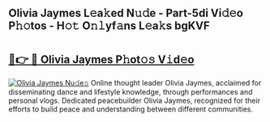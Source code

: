 ## Olivia Jaymes L𝚎a𝚔ed N𝚞𝚍e - Part-5di Vi𝚍𝚎o P𝚑𝚘tos - H𝚘𝚝 O𝚗𝚕yf𝚊ns L𝚎a𝚔s bgKVF

# <h2><a href="http://kf4311.oniu.top/?m=Olivia+Jaymes">🔗👉 🔴 Olivia Jaymes P𝚑ot𝚘𝚜 V𝚒d𝚎o</a></h2>

[![Olivia Jaymes Nu𝚍e𝚜](https://i.imgur.com/0qMVB7G.gif)](http://kf4311.oniu.top/?m=Olivia+Jaymes)
Online thought leader Olivia Jaymes, acclaimed for disseminating dance and lifestyle knowledge, through performances and personal vlogs. Dedicated peacebuilder Olivia Jaymes, recognized for their efforts to build peace and understanding between different communities.  
